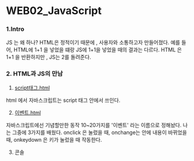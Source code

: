 # WEB02_JavaScript

<h3>1.Intro</h3>

JS 는 왜 하나? HTML은 정적이기 때문에 , 사용자와 소통하고자 만들어졌다.
예를 들어, HTML에 1+1 을 넣었을 떄랑 JS에 1+1을 넣었을 때의 결과는 다르다. HTML 은 1+1 을 반환하지만 , JS는 2를 돌려준다.


<h3>2. HTML과 JS의 만남</h3>

1) [script태그.html](script태그.html)
  
  html 에서 자바스크립트는 script 태그 안에서 쓰인다.
 
 
2) [이벤트.html](이벤트.html)

  자바스크립트에선 기념할만한 동작 10~20가지를 '이벤트' 라는 이름으로 정해놨다.
  나는 그중에 3가지를 배웠다.
  onclick 은 눌렀을 때, onchange는 안에 내용이 바뀌었을 때, onkeydown 은 키가 눌렀을 때 작동한다.

3) 콘솔
